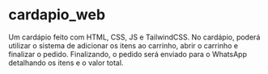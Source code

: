 # cardapio_web
 Um cardápio feito com HTML, CSS, JS e TailwindCSS. No cardápio, poderá utilizar o sistema de adicionar os itens ao carrinho, abrir o carrinho e finalizar o pedido. Finalizando, o pedido será enviado para o WhatsApp detalhando os itens e o valor total.
